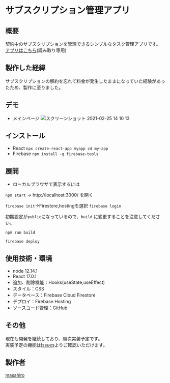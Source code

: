 # サブスクリプション管理アプリ

## 概要
契約中のサブスクリプションを管理できるシンプルなタスク管理アプリです。<br>
[アプリはこちら](https://subsc-app-js-852b0.web.app/)(読み取り専用)
## 製作した経緯
サブスクリプションの解約を忘れて料金が発生したままになっていた経験があったため、製作に至りました。


## デモ

- メインページ
![スクリーンショット 2021-02-25 14 10 13](https://user-images.githubusercontent.com/65212754/109106494-33dd0800-7773-11eb-8d34-5bdf4c8bf126.png)



## インストール
- React `npx create-react-app myapp cd my-app`
- Firebase `npm install -g firebase-tools`

## 展開
- ローカルブラウザで表示するには

`npm start`
→ http://localhost:3000/ を開く

`firebase init`→Firestore,hostingを選択
`firebase login`

初期設定が`public`になっているので、`build`
に変更することを注意してください。

`npm run build`

`firebase deploy`


## 使用技術・環境
- node 12.14.1
- React 17.0.1
- 追加、削除機能：Hooks(useState,useEffect)
- スタイル：CSS
- データベース：Firebase Cloud Firestore
- デプロイ：Firebase Hosting
- ソースコード管理：GitHub

## その他
現在も開発を継続しており、順次実装予定です。  
実装予定の機能は[Issues](https://github.com/masahiroz5/subsc-app-js/issues)よりご確認いただけます。

## 製作者
[masahiro](https://twitter.com/prograrning)

